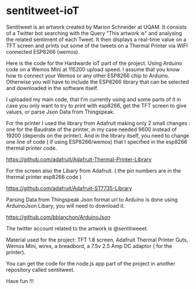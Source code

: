 # sentitweet-ioT
Sentitweet is an artwork created by Marion Schneider at UQAM.  It consists of a Twitter bot searching with the Query "This artwork is" and analysing the related sentiment of each Tweet. It then displays a real-time value on a TFT screen and prints out some of the tweets on a Thermal Printer via WIFI connected ESP8266 (wemos).

Here is the code for the Hardwarde ioT part of the project. Using Arduino code on a Wemos Mini at 115200 upload speed. I assume that you know how to connect your Wemos or any other ESP8266 chip to Arduino. Otherwise you will have to include the ESP8266 library that can be selected and downloaded in the software itself.

I uploaded my main code, that I'm currently using and some parts of it in case you only want to try to print with esp8266, get the TFT screen to give values, or parse Json Data from Thingspeak.

For the printer I used the library from Adafruit making only 2 small changes : one for the Baudrate of the printer, in my case needed 9600 instead of 19200 (depends on the printer). And in the library itself, you need to change one line of code ( if using ESP8266/wemos) that I specified in the esp8266 thermal printer code.

https://github.com/adafruit/Adafruit-Thermal-Printer-Library

For the screen also the Libary from Adafruit. ( the pin numbers are in the thermal printer esp8266 code )

https://github.com/adafruit/Adafruit-ST7735-Library

Parsing Data from Thingspeak Json format url to Arduino is done using ArduinoJson Libary, you will need to download it.

https://github.com/bblanchon/ArduinoJson

The twitter account related to the artwork is @sentitweeet.

Material used for the project: TFT 1.8 screen, Adafruit Thermal Printer Guts, Wemos Mini, wires, a breadbord, a 7.5v 2.5 Amp DC adaptor ( for the printer).

You can get the code for the node.js app part of the project in another repository called sentitweet.

Have fun !!! 
